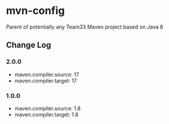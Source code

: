 # mvn-config

Parent of potentially any Team33 Maven project based on Java 8

## Change Log

### 2.0.0

* maven.compiler.source: 17
* maven.compiler.target: 17

### 1.0.0

* maven.compiler.source: 1.8
* maven.compiler.target: 1.8
